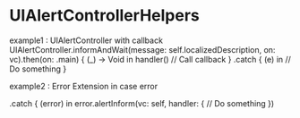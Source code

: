 # UIAlertControllerHelpers

example1 :  UIAlertController with callback 
UIAlertController.informAndWait(message: self.localizedDescription, on: vc).then(on: .main) {  (_) -> Void in
            handler()
            // Call callback
            }
            .catch { (e) in
                 // Do something
        }
        
        
        
   example2 :  Error Extension in case error 
   
   .catch { (error) in
                    error.alertInform(vc: self, handler: {
                        // Do something
                    })
